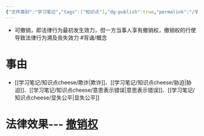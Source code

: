 ```yaml
---
{"文件类别":"学习笔记","tags":["知识点"],"dg-publish":true,"permalink":"/学习笔记/知识点cheese/可撤销/","dgPassFrontmatter":true,"created":"2024-07-17T15:11:13.856+08:00","updated":"2024-09-14T18:05:20.492+08:00"}
---
```


- 可撤销，即法律行为最初发生效力，但一方当事人享有撤销权，撤销权的行使导致法律行为溯及丧失效力 #背诵/概念 
# 事由
- [[学习笔记/知识点cheese/欺诈\|欺诈]]、[[学习笔记/知识点cheese/胁迫\|胁迫]]、[[学习笔记/知识点cheese/意思表示错误\|意思表示错误]]、[[学习笔记/知识点cheese/显失公平\|显失公平]]
# 法律效果--- [撤销权](撤销权.md)
